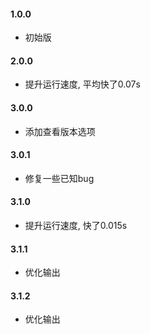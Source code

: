 #### 1.0.0
- 初始版
#### 2.0.0
- 提升运行速度, 平均快了0.07s
#### 3.0.0
- 添加查看版本选项
#### 3.0.1
- 修复一些已知bug
#### 3.1.0
- 提升运行速度, 快了0.015s
#### 3.1.1
- 优化输出
#### 3.1.2
- 优化输出
